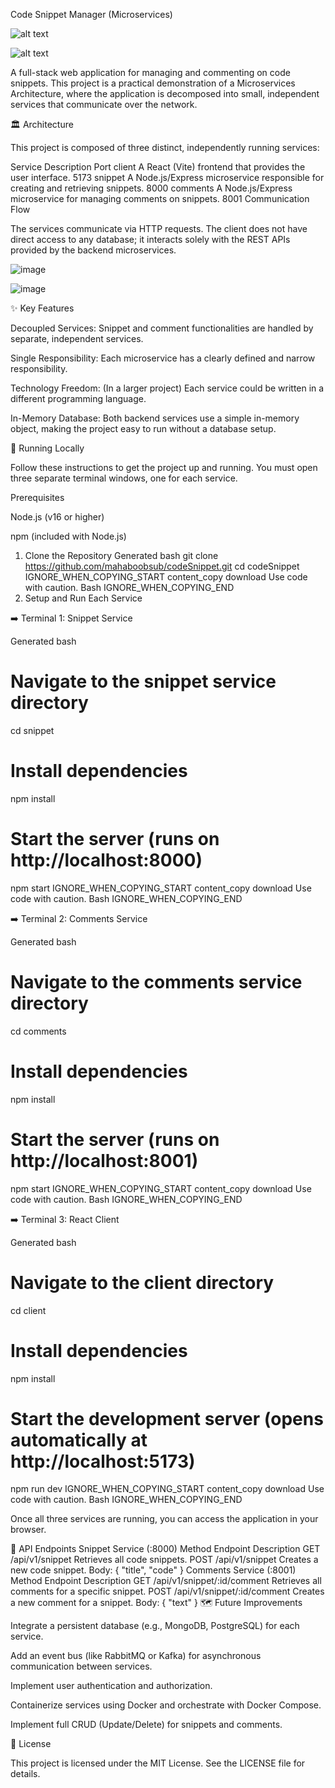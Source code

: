 Code Snippet Manager (Microservices)

![alt text](https://img.shields.io/badge/License-MIT-yellow.svg)


![alt text](https://img.shields.io/badge/PRs-welcome-brightgreen.svg?style=flat-square)

A full-stack web application for managing and commenting on code snippets. This project is a practical demonstration of a Microservices Architecture, where the application is decomposed into small, independent services that communicate over the network.

🏛️ Architecture

This project is composed of three distinct, independently running services:

Service	Description	Port
client	A React (Vite) frontend that provides the user interface.	5173
snippet	A Node.js/Express microservice responsible for creating and retrieving snippets.	8000
comments	A Node.js/Express microservice for managing comments on snippets.	8001
Communication Flow

The services communicate via HTTP requests. The client does not have direct access to any database; it interacts solely with the REST APIs provided by the backend microservices.

![image](https://github.com/user-attachments/assets/7bb6e160-15bb-4454-b273-36be3bdaab5a)

![image](https://github.com/user-attachments/assets/7633bf6a-a640-4b71-9752-91a3633e4c77)


✨ Key Features

Decoupled Services: Snippet and comment functionalities are handled by separate, independent services.

Single Responsibility: Each microservice has a clearly defined and narrow responsibility.

Technology Freedom: (In a larger project) Each service could be written in a different programming language.

In-Memory Database: Both backend services use a simple in-memory object, making the project easy to run without a database setup.

🚀 Running Locally

Follow these instructions to get the project up and running. You must open three separate terminal windows, one for each service.

Prerequisites

Node.js (v16 or higher)

npm (included with Node.js)

1. Clone the Repository
Generated bash
git clone https://github.com/mahaboobsub/codeSnippet.git
cd codeSnippet
IGNORE_WHEN_COPYING_START
content_copy
download
Use code with caution.
Bash
IGNORE_WHEN_COPYING_END
2. Setup and Run Each Service

➡️ Terminal 1: Snippet Service

Generated bash
# Navigate to the snippet service directory
cd snippet

# Install dependencies
npm install

# Start the server (runs on http://localhost:8000)
npm start
IGNORE_WHEN_COPYING_START
content_copy
download
Use code with caution.
Bash
IGNORE_WHEN_COPYING_END

➡️ Terminal 2: Comments Service

Generated bash
# Navigate to the comments service directory
cd comments

# Install dependencies
npm install

# Start the server (runs on http://localhost:8001)
npm start
IGNORE_WHEN_COPYING_START
content_copy
download
Use code with caution.
Bash
IGNORE_WHEN_COPYING_END

➡️ Terminal 3: React Client

Generated bash
# Navigate to the client directory
cd client

# Install dependencies
npm install

# Start the development server (opens automatically at http://localhost:5173)
npm run dev
IGNORE_WHEN_COPYING_START
content_copy
download
Use code with caution.
Bash
IGNORE_WHEN_COPYING_END

Once all three services are running, you can access the application in your browser.

🔌 API Endpoints
Snippet Service (:8000)
Method	Endpoint	Description
GET	/api/v1/snippet	Retrieves all code snippets.
POST	/api/v1/snippet	Creates a new code snippet. Body: { "title", "code" }
Comments Service (:8001)
Method	Endpoint	Description
GET	/api/v1/snippet/:id/comment	Retrieves all comments for a specific snippet.
POST	/api/v1/snippet/:id/comment	Creates a new comment for a snippet. Body: { "text" }
🗺️ Future Improvements

Integrate a persistent database (e.g., MongoDB, PostgreSQL) for each service.

Add an event bus (like RabbitMQ or Kafka) for asynchronous communication between services.

Implement user authentication and authorization.

Containerize services using Docker and orchestrate with Docker Compose.

Implement full CRUD (Update/Delete) for snippets and comments.

📜 License

This project is licensed under the MIT License. See the LICENSE file for details.
